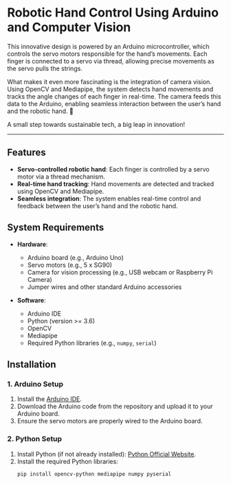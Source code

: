 # Robotic Hand Control Using Arduino and Computer Vision

This innovative design is powered by an Arduino microcontroller, which controls the servo motors responsible for the hand’s movements. Each finger is connected to a servo via thread, allowing precise movements as the servo pulls the strings.

What makes it even more fascinating is the integration of camera vision. Using OpenCV and Mediapipe, the system detects hand movements and tracks the angle changes of each finger in real-time. The camera feeds this data to the Arduino, enabling seamless interaction between the user’s hand and the robotic hand. 🚀

A small step towards sustainable tech, a big leap in innovation!

---

## Features

- **Servo-controlled robotic hand**: Each finger is controlled by a servo motor via a thread mechanism.
- **Real-time hand tracking**: Hand movements are detected and tracked using OpenCV and Mediapipe.
- **Seamless integration**: The system enables real-time control and feedback between the user’s hand and the robotic hand.

## System Requirements

- **Hardware**:
  - Arduino board (e.g., Arduino Uno)
  - Servo motors (e.g., 5 x SG90)
  - Camera for vision processing (e.g., USB webcam or Raspberry Pi Camera)
  - Jumper wires and other standard Arduino accessories

- **Software**:
  - Arduino IDE
  - Python (version >= 3.6)
  - OpenCV
  - Mediapipe
  - Required Python libraries (e.g., `numpy`, `serial`)

## Installation

### 1. Arduino Setup
1. Install the [Arduino IDE](https://www.arduino.cc/en/software).
2. Download the Arduino code from the repository and upload it to your Arduino board.
3. Ensure the servo motors are properly wired to the Arduino board.

### 2. Python Setup
1. Install Python (if not already installed): [Python Official Website](https://www.python.org/downloads/).
2. Install the required Python libraries:
   ```bash
   pip install opencv-python mediapipe numpy pyserial
